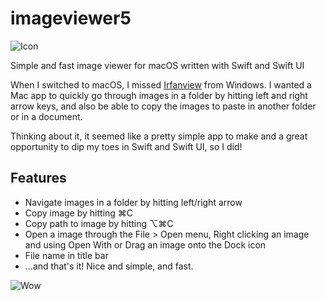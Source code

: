# imageviewer5

![Icon](https://github.com/lambdan/imageviewer5/blob/master/Icon/256x256.png)

Simple and fast image viewer for macOS written with Swift and Swift UI

When I switched to macOS, I missed [Irfanview](https://www.irfanview.com) from Windows. I wanted a Mac app to quickly go through images in a folder by hitting left and right arrow keys, and also be able to copy the images to paste in another folder or in a document.

Thinking about it, it seemed like a pretty simple app to make and a great opportunity to dip my toes in Swift and Swift UI, so I did!

## Features

- Navigate images in a folder by hitting left/right arrow
- Copy image by hitting ⌘C
- Copy path to image by hitting ⌥⌘C
- Open a image through the File > Open menu, Right clicking an image and using Open With or Drag an image onto the Dock icon
- File name in title bar
- ...and that's it! Nice and simple, and fast.

![Wow](https://lambdan.se/img/2020-07-09_16-58-08.306847.png)
